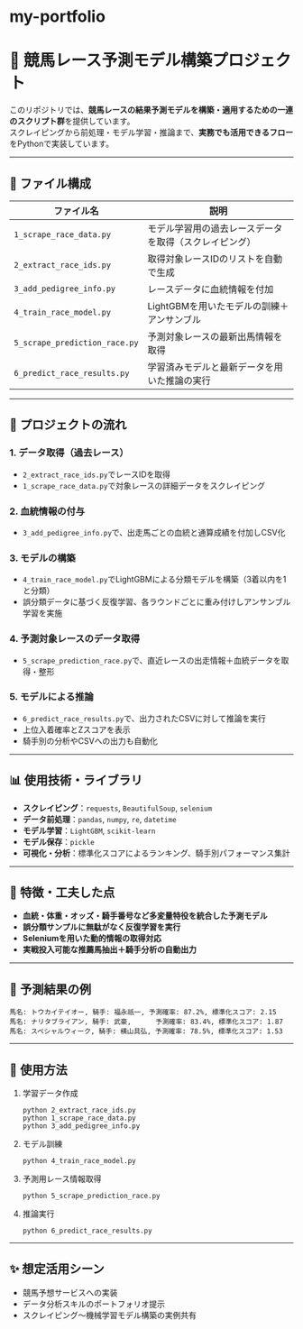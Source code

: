 # my-portfolio

# 🏈 競馬レース予測モデル構築プロジェクト

このリポジトリでは、**競馬レースの結果予測モデルを構築・適用するための一連のスクリプト群**を提供しています。  
スクレイピングから前処理・モデル学習・推論まで、**実務でも活用できるフロー**をPythonで実装しています。

---

## 📁 ファイル構成

| ファイル名 | 説明 |
|------------|------|
| `1_scrape_race_data.py` | モデル学習用の過去レースデータを取得（スクレイピング） |
| `2_extract_race_ids.py` | 取得対象レースIDのリストを自動で生成 |
| `3_add_pedigree_info.py` | レースデータに血統情報を付加 |
| `4_train_race_model.py` | LightGBMを用いたモデルの訓練＋アンサンブル |
| `5_scrape_prediction_race.py` | 予測対象レースの最新出馬情報を取得 |
| `6_predict_race_results.py` | 学習済みモデルと最新データを用いた推論の実行 |

---

## 🚀 プロジェクトの流れ

### 1. データ取得（過去レース）
- `2_extract_race_ids.py`でレースIDを取得  
- `1_scrape_race_data.py`で対象レースの詳細データをスクレイピング

### 2. 血統情報の付与
- `3_add_pedigree_info.py`で、出走馬ごとの血統と通算成績を付加しCSV化

### 3. モデルの構築
- `4_train_race_model.py`でLightGBMによる分類モデルを構築（3着以内を1と分類）
- 誤分類データに基づく反復学習、各ラウンドごとに重み付けしアンサンブル学習を実施

### 4. 予測対象レースのデータ取得
- `5_scrape_prediction_race.py`で、直近レースの出走情報＋血統データを取得・整形

### 5. モデルによる推論
- `6_predict_race_results.py`で、出力されたCSVに対して推論を実行
- 上位入着確率とZスコアを表示
- 騎手別の分析やCSVへの出力も自動化

---

## 📊 使用技術・ライブラリ

- **スクレイピング**：`requests`, `BeautifulSoup`, `selenium`
- **データ前処理**：`pandas`, `numpy`, `re`, `datetime`
- **モデル学習**：`LightGBM`, `scikit-learn`
- **モデル保存**：`pickle`
- **可視化・分析**：標準化スコアによるランキング、騎手別パフォーマンス集計

---

## 📌 特徴・工夫した点

- **血統・体重・オッズ・騎手番号など多変量特役を統合した予測モデル**
- **誤分類サンプルに無駄がなく反復学習を実行**
- **Seleniumを用いた動的情報の取得対応**
- **実戦投入可能な推薦馬抽出＋騎手分析の自動出力**

---

## 📆 予測結果の例

```
馬名: トウカイテイオー, 騎手: 福永祇一, 予測確率: 87.2%, 標準化スコア: 2.15
馬名: ナリタブライアン, 騎手: 武豪,      予測確率: 83.4%, 標準化スコア: 1.87
馬名: スペシャルウィーク, 騎手: 横山具弘, 予測確率: 78.5%, 標準化スコア: 1.53
```

---

## 💬 使用方法

1. 学習データ作成
   ```
   python 2_extract_race_ids.py
   python 1_scrape_race_data.py
   python 3_add_pedigree_info.py
   ```
2. モデル訓練
   ```
   python 4_train_race_model.py
   ```
3. 予測用レース情報取得
   ```
   python 5_scrape_prediction_race.py
   ```
4. 推論実行
   ```
   python 6_predict_race_results.py
   ```

---

## ✨ 想定活用シーン

- 競馬予想サービスへの実装
- データ分析スキルのポートフォリオ提示
- スクレイピング〜機械学習モデル構築の実例共有

